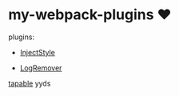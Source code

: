 # my-webpack-plugins ❤

plugins:

- [InjectStyle](https://github.com/guygubaby/my-webpack-plugins/blob/main/webpack-plugins/src/InjectStyle.ts)

- [LogRemover](https://github.com/guygubaby/my-webpack-plugins/blob/main/webpack-plugins/src/LogRemover.ts)

[tapable](https://github.com/webpack/tapable) yyds
